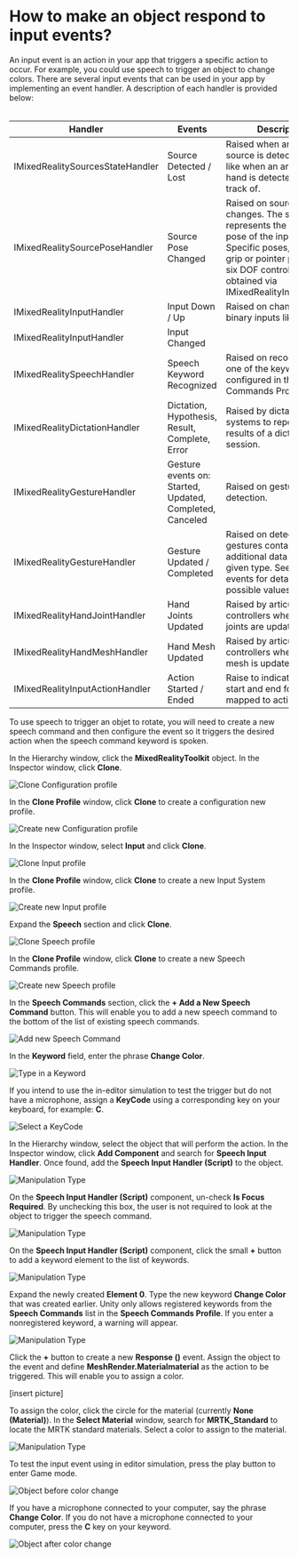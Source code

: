 # How to make an object respond to input events?

An input event is an action in your app that triggers a specific action to occur. For example, you could use speech to trigger an object to change colors. There are several input events that can be used in your app by implementing an event handler. A description of each handler is provided below: <br><br>

|Handler  |Events  |Description  |
|---------|---------|---------|
|IMixedRealitySourcesStateHandler     |    Source Detected / Lost     |   Raised when an input source is detected/lost, like when an articulated hand is detected or lost track of.     |
|IMixedRealitySourcePoseHandler     |     Source Pose Changed    |    Raised on source pose changes. The source pose represents the general pose of the input source. Specific poses, like the grip or pointer pose in a six DOF controller, can be obtained via IMixedRealityInputHandler<MixedRealityPose>.     |
|IMixedRealityInputHandler     |    Input Down / Up     |    Raised on changes to binary inputs like buttons.     |
|IMixedRealityInputHandler<T>     |     Input Changed    |         |
|IMixedRealitySpeechHandler    |    Speech Keyword Recognized     |    Raised on recognition of one of the keywords configured in the Speech Commands Profile.     |
|IMixedRealityDictationHandler     |    Dictation, Hypothesis, Result, Complete, Error     |    Raised by dictation systems to report the results of a dictation session.     |
|IMixedRealityGestureHandler    |    Gesture events on: Started, Updated, Completed, Canceled     |    Raised on gesture detection.     |
|IMixedRealityGestureHandler<T>     |   Gesture Updated / Completed      |     Raised on detection of gestures containing additional data of the given type. See gesture events for details on possible values for T.    |
|IMixedRealityHandJointHandler    |    Hand Joints Updated     |   Raised by articulated hand controllers when hand joints are updated.      |
|IMixedRealityHandMeshHandler     |     Hand Mesh Updated    |    Raised by articulated hand controllers when a hand mesh is updated.     |
|IMixedRealityInputActionHandler     |     Action Started / Ended    |   Raise to indicate action start and end for inputs mapped to actions.      |

To use speech to trigger an objet to rotate, you will need to create a new speech command and then configure the event so it triggers the desired action when the speech command keyword is spoken.

In the Hierarchy window, click the **MixedRealityToolkit** object. In the Inspector window, click **Clone**.

![Clone Configuration profile](../../../.gitbook/assets/clone_configuration_profile.PNG)

In the **Clone Profile** window, click **Clone** to create a configuration new profile.

![Create new Configuration profile](../../../.gitbook/assets/create_new_config_profile.PNG)

In the Inspector window, select **Input** and click **Clone**.

![Clone Input profile](../../../.gitbook/assets/clone_input_profile.PNG)

In the **Clone Profile** window, click **Clone** to create a new Input System profile.

![Create new Input profile](../../../.gitbook/assets/create_new_input_profile.PNG)

Expand the **Speech** section and click **Clone**.

![Clone Speech profile](../../../.gitbook/assets/clone_speech_profile.PNG)

In the **Clone Profile** window, click **Clone** to create a new Speech Commands profile.

![Create new Speech profile](../../../.gitbook/assets/create_new_speech_profile.PNG)

In the **Speech Commands** section, click the **+ Add a New Speech Command** button. This will enable you to add a new speech command to the bottom of the list of existing speech commands.

![Add new Speech Command](../../../.gitbook/assets/add_new_speech_command.PNG)

In the **Keyword** field, enter the phrase **Change Color**.

![Type in a Keyword](../../../.gitbook/assets/keyword.PNG)

If you intend to use the in-editor simulation to test the trigger but do not have a microphone, assign a **KeyCode** using a corresponding key on your keyboard, for example: **C**.

![Select a KeyCode](../../../.gitbook/assets/keycode.PNG)

In the Hierarchy window, select the object that will perform the action. In the Inspector window, click **Add Component** and search for **Speech Input Handler**. Once found, add the **Speech Input Handler (Script)** to the object.

![Manipulation Type](../../../.gitbook/assets/add_component.PNG)

On the **Speech Input Handler (Script)** component, un-check **Is Focus Required**. By unchecking this box, the user is not required to look at the object to trigger the speech command.

![Manipulation Type](../../../.gitbook/assets/is_focus_required.PNG)

On the **Speech Input Handler (Script)** component, click the small **+** button to add a keyword element to the list of keywords.

![Manipulation Type](../../../.gitbook/assets/add_keyword.PNG)

Expand the newly created **Element 0**. Type the new keyword **Change Color** that was created earlier. Unity only allows registered keywords from the **Speech Commands** list in the **Speech Commands Profile**. If you enter a nonregistered keyword, a warning will appear.

![Manipulation Type](../../../.gitbook/assets/type_keyword.PNG)

Click the **+** button to create a new **Response ()** event. Assign the object to the event and define **MeshRender.Materialmaterial** as the action to be triggered. This will enable you to assign a color.

[insert picture]

To assign the color, click the circle for the material (currently **None (Material)**). In the **Select Material** window, search for **MRTK_Standard** to locate the MRTK standard materials. Select a color to assign to the material.

![Manipulation Type](../../../.gitbook/assets/search_mrtk_standard.PNG)

To test the input event using in editor simulation, press the play button to enter Game mode. 

![Object before color change](../../../.gitbook/assets/before_color_change.PNG)

If you have a microphone connected to your computer, say the phrase **Change Color**. If you do not have a microphone connected to your computer, press the **C** key on your keyword.

![Object after color change](../../../.gitbook/assets/color_change.PNG)